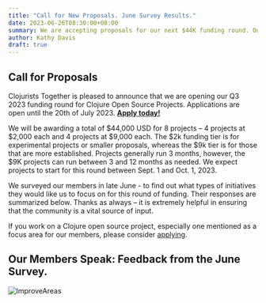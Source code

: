 ```yaml
---
title: "Call for New Proposals. June Survey Results."
date: 2023-06-26T08:30:00+08:00
summary: We are accepting proposals for our next $44K funding round. Our members speak.
author: Kathy Davis
draft: true
---
```

## Call for Proposals
Clojurists Together is pleased to announce that we are opening our Q3 2023 funding round for Clojure Open Source Projects. 
Applications are open until the 20th of July 2023. [**Apply today!**](https://clojuriststogether.org/open-source/)

We will be awarding a total of $44,000 USD for 8 projects – 4 projects at $2,000 each and 4 projects at $9,000 each. 
The $2k funding tier is for experimental projects or smaller proposals, whereas the $9k tier is for those that are more established. 
Projects generally run 3 months, however, the $9K projects can run between 3 and 12 months as needed. 
We expect projects to start for this round between Sept. 1 and Oct. 1, 2023.

We surveyed our members in late June - to find out what types of initiatives they would like us to focus on for this round of funding. 
Their responses are summarized below. Thanks as always – it is extremely helpful in ensuring that the community is a vital source of input.

If you work on a Clojure open source project, especially one mentioned as a focus area for our members, please consider [applying](https://clojuriststogether.org/open-source/).

## Our Members Speak: Feedback from the June Survey.   

![ImproveAreas](https://github.com/clojurists-together/clojuriststogether.org/static/2023/images/2023/JuneSurvey/ImproveAreas.jpg)











